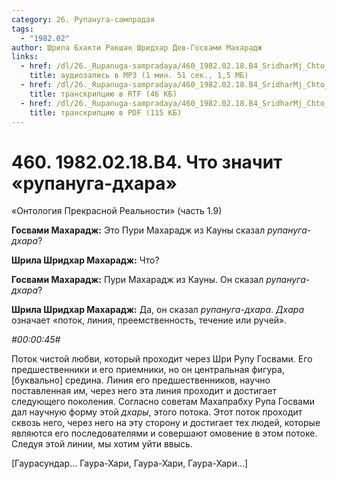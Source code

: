 ```yaml
---
category: 26. Рупануга-сампрадая
tags:
  - "1982.02"
author: Шрила Бхакти Ракшак Шридхар Дев-Госвами Махарадж
links:
  - href: /dl/26._Rupanuga-sampradaya/460_1982.02.18.B4_SridharMj_Chto_znachit_rupanuga-dhara.mp3
    title: аудиозапись в MP3 (1 мин. 51 сек., 1,5 МБ)
  - href: /dl/26._Rupanuga-sampradaya/460_1982.02.18.B4_SridharMj_Chto_znachit_rupanuga-dhara.rtf
    title: транскрипцию в RTF (46 КБ)
  - href: /dl/26._Rupanuga-sampradaya/460_1982.02.18.B4_SridharMj_Chto_znachit_rupanuga-dhara.pdf
    title: транскрипцию в PDF (115 КБ)
---
```


# 460. 1982.02.18.B4. Что значит «рупануга-дхара»

«Онтология Прекрасной Реальности» (часть 1.9)

**Госвами Махарадж:** Это Пури Махарадж из Кауны сказал *рупануга-дхара*?

**Шрила Шридхар Махарадж:** Что?

**Госвами Махарадж:** Пури Махарадж из Кауны. Он сказал *рупануга-дхара*?

**Шрила Шридхар Махарадж:** Да, он сказал *рупануга-дхара*. *Дхара* означает «поток, линия, преемственность, течение или ручей».

*#00:00:45#*

Поток чистой любви, который проходит через Шри Рупу Госвами. Его предшественники и его приемники, но он центральная фигура, [буквально] средина. Линия его предшественников, научно поставленная им, через него эта линия проходит и достигает следующего поколения. Согласно советам Махапрабху Рупа Госвами дал научную форму этой *дхары*, этого потока. Этот поток проходит сквозь него, через него на эту сторону и достигает тех людей, которые являются его последователями и совершают омовение в этом потоке. Следуя этой линии, мы хотим уйти ввысь.

[Гаурасундар… Гаура-Хари, Гаура-Хари, Гаура-Хари…]

